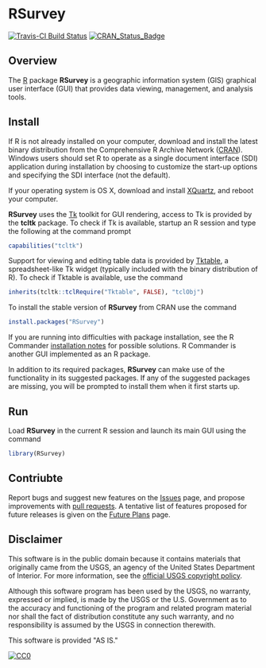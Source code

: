 # RSurvey

[![Travis-CI Build Status](https://travis-ci.org/jfisher-usgs/RSurvey.svg?branch=master)](https://travis-ci.org/jfisher-usgs/RSurvey)
[![CRAN_Status_Badge](https://www.r-pkg.org/badges/version/RSurvey)](https://CRAN.R-project.org/package=RSurvey)

## Overview

The [R](https://www.r-project.org/) package **RSurvey** is a geographic information system (GIS) graphical user interface (GUI)
that provides data viewing, management, and analysis tools.

## Install

If R is not already installed on your computer, download and install the latest binary distribution from
the Comprehensive R Archive Network ([CRAN](https://cran.r-project.org/)).
Windows users should set R to operate as a single document interface (SDI) application during installation
by choosing to customize the start-up options and specifying the SDI interface (not the default).

If your operating system is OS X, download and install [XQuartz](https://www.xquartz.org/), and reboot your computer.

**RSurvey** uses the [Tk](http://www.tkdocs.com/) toolkit for GUI rendering,
access to Tk is provided by the **tcltk** package.
To check if Tk is available, startup an R session and type the following at the command prompt

```r
capabilities("tcltk")
```

Support for viewing and editing table data is provided by [Tktable](http://tktable.sourceforge.net/),
a spreadsheet-like Tk widget (typically included with the binary distribution of R).
To check if Tktable is available, use the command

```r
inherits(tcltk::tclRequire("Tktable", FALSE), "tclObj")
```

To install the stable version of **RSurvey** from CRAN use the command

```r
install.packages("RSurvey")
```

If you are running into difficulties with package installation,
see the R Commander [installation notes](https://socserv.mcmaster.ca/jfox/Misc/Rcmdr/installation-notes.html) for possible solutions.
R Commander is another GUI implemented as an R package.

In addition to its required packages, **RSurvey** can make use of the functionality in its suggested packages.
If any of the suggested packages are missing, you will be prompted to install them when it first starts up.

## Run

Load **RSurvey** in the current R session and launch its main GUI using the command

```r
library(RSurvey)
```

## Contriubte

Report bugs and suggest new features on the [Issues](https://github.com/jfisher-usgs/RSurvey/issues) page,
and propose improvements with [pull requests](https://help.github.com/articles/creating-a-pull-request/).
A tentative list of features proposed for future releases is given on the
[Future Plans](https://github.com/jfisher-usgs/RSurvey/blob/master/inst/misc/future-plans.md) page.

## Disclaimer

This software is in the public domain because it contains materials that originally came from the USGS,
an agency of the United States Department of Interior.
For more information, see the
[official USGS copyright policy](https://www2.usgs.gov/visual-id/credit_usgs.html "official USGS copyright policy").

Although this software program has been used by the USGS, no warranty, expressed or implied,
is made by the USGS or the U.S. Government as to the accuracy and functioning of the program and related program material nor shall the fact of distribution constitute any such warranty,
and no responsibility is assumed by the USGS in connection therewith.

This software is provided "AS IS."

[![CC0](https://i.creativecommons.org/p/zero/1.0/88x31.png)](https://creativecommons.org/publicdomain/zero/1.0/)
